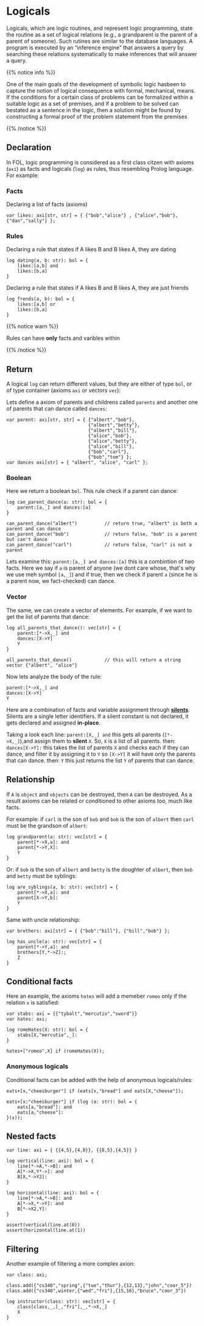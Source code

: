 # Logicals

Logicals, which are logic routines, and represent logic programming, state the routine as a set of logical relations (e.g., a grandparent is the parent of a parent of someone). Such rutines are similar to the database languages. A program is executed by an “inference engine” that answers a query by searching these relations systematically to make inferences that will answer a query. 

{{% notice info %}}

One of the main goals of the development of symbolic logic hasbeen to capture the notion of logical consequence with formal, mechanical, means. If the conditions for a certain class of problems can be formalized within a suitable logic as a set of premises, and if a problem to be solved can bestated as a sentence in the logic, then a solution might be found by constructing a formal proof of the problem statement from the premises

{{% /notice %}}

## Declaration

In FOL, logic programming is considered as a first class citzen with axioms (`axi`) as facts and logicals (`log`) as rules, thus resembling Prolog language. For example:

### Facts
Declaring a list of facts (axioms)
```
var likes: axi[str, str] = { {"bob","alice"} , {"alice","bob"}, {"dan","sally"} };
```

### Rules
Declaring a rule that states if A likes B and B likes A, they are dating
```
log dating(a, b: str): bol = {
    likes:[a,b] and
    likes:[b,a]
}
```
Declaring a rule that states if A likes B and B likes A, they are just friends
```
log frends(a, b): bol = {
    likes:[a,b] or
    likes:[b,a]
}

```
{{% notice warn %}}

Rules can have **only** facts and varibles within 

{{% /notice %}}


## Return
A logical `log` can return different values, but they are either of type `bol`, or of type container (axioms `axi` or vectors `vec`):

Lets define a axiom of parents and childrens called `parents` and another one of parents that can dance called `dances`:
```
var parent: axi[str, str] = { {"albert","bob"}, 
                              {"albert","betty"},
                              {"albert","bill"},
                              {"alice","bob"},
                              {"alice","betty"},
                              {"alice","bill"},
                              {"bob","carl"},
                              {"bob","tom"} };
var dances axi[str] = { "albert", "alice", "carl" };
```
### Boolean

Here we return a boolean `bol`. This rule check if a parent can dance:
```
log can_parent_dance(a: str): bol = {
    parent:[a,_] and dances:[a]
}

can_parent_dance("albert")          // return true, "albert" is both a parent and can dance
can_parent_dance("bob")             // return false, "bob" is a parent but can't dance
can_parent_dance("carl")            // return false, "carl" is not a parent
```
Lets examine this: 
`parent:[a,_] and dances:[a]`
this is a combintion of two facts. Here we say if `a` is parent of anyone (we dont care whose, that's why we use meh symbol `[a,_]`) and if true, then we check if parent `a` (since he is a parent now, we fact-checked) can dance. 

### Vector
The same, we can create a vector of elements. For example, if we want to get the list of parents that dance:
```
log all_parents_that_dance(): vec[str] = {
    parent:[*->X,_] and
    dances:[X->Y]
    Y
}

all_parents_that_dance()            // this will return a string vector {"albert", "alice"}
```
Now lets analyze the body of the rule:
```
parent:[*->X,_] and
dances:[X->Y]
Y
```
Here are a combination of facts and variable assignment through [**silents**](/docs/700_sugar/silents/). Silents are a single letter identifiers. If a silent constant is not declared, it gets declared and assigned **in-place**.

Taking a look each line:
`parent:[X,_] and`
this gets all parents (`[*->X,_]`),and assign them to **silent** `X`. So, `X` is a list of all parents. 
then:
`dances[X->Y]:` 
this takes the list of parents `X` and checks each if they can dance, and filter it by assigning it to `Y` so `[X->Y]` it will have only the parents that can dance.
then:
`Y`
this just returns the list `Y` of parents that can dance.

## Relationship
If `A` is `object` and `objects` can be destroyed, then `A` can be destroyed. As a result axioms can be related or conditioned to other axioms too, much like facts. 

For example: if `carl` is the son of `bob` and `bob` is the son of `albert` then `carl` must be the grandson of `albert`: 
```
log grandparent(a: str): vec[str] = {
    parent[*->X,a]: and 
    parent[*->Y,X]:
    Y
}
```
Or: if `bob` is the son of `albert` and `betty` is the doughter of `albert`, then `bob` and `betty` must be syblings:
```
log are_syblings(a, b: str): vec[str] = {
    parent[*->X,a]: and
    parent[X->Y,b]:
    Y
}
```
Same with uncle relationship:
```
var brothers: axi[str] = { {"bob":"bill"}, {"bill","bob"} };

log has_uncle(a: str): vec[str] = {
    parent[*->Y,a]: and
    brothers[Y,*->Z]:;
    Z
}
```

## Conditional facts

Here an example, the axioms `hates` will add a memeber `romeo` only if the relation `x` is satisfied:
```
var stabs: axi = {{"tybalt","mercutio","sword"}}
var hates: axi;

log romeHates(X: str): bol = {
    stabs[X,"mercutio",_]:
}

hates+["romeo",X] if (romeHates(X));
```
### Anonymous logicals
Conditional facts can be added with the help of anonymous logicals/rules:
```
eats+[x,"cheesburger"] if (eats[x,"bread"] and eats[X,"cheese"]);

eats+[x:"cheesburger"] if (log (a: str): bol = {
    eats[a,"bread"]: and
    eats[a,"cheese"]:
}(x));

```

## Nested facts
```
var line: axi = { {{4,5},{4,8}}, {{8,5},{4,5}} }

log vertical(line: axi): bol = {
    line[*->A,*->B]: and 
    A[*->X,Y*->]: and
    B[X,*->Y2]:
}

log horizontal(line: axi): bol = {
    line[*->A,*->B]: and 
    A[*->X,*->Y]: and
    B[*->X2,Y]:
}

assert(vertical(line.at(0))
assert(horizontal(line.at(1))
```

## Filtering
Another example of filtering a more complex axion:
```
var class: axi;

class.add({"cs340","spring",{"tue","thur"},{12,13},"john","coor_5"})
class.add({"cs340",winter,{"wed","fri"},{15,16},"bruce","coor_3"})

log instructor(class: str): vec[str] = {
    class[class,_,[_,"fri"],_,*->X,_]
    X
}
```
